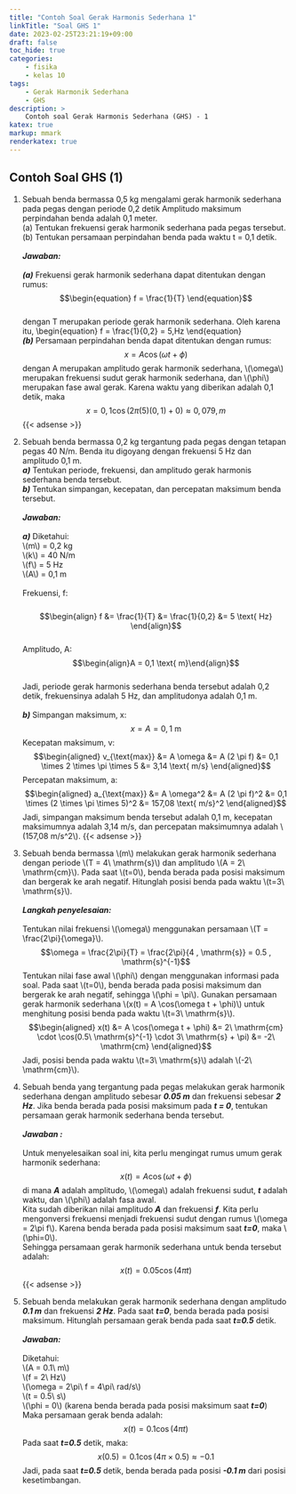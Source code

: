 ```yaml
---
title: "Contoh Soal Gerak Harmonis Sederhana 1"
linkTitle: "Soal GHS 1"
date: 2023-02-25T23:21:19+09:00
draft: false
toc_hide: true
categories:
    - fisika
    - kelas 10
tags:
    - Gerak Harmonik Sederhana
    - GHS
description: >
    Contoh soal Gerak Harmonis Sederhana (GHS) - 1
katex: true
markup: mmark
renderkatex: true
---
```

## Contoh Soal GHS (1)

1. Sebuah benda bermassa 0,5 kg mengalami gerak harmonik sederhana pada pegas dengan periode 0,2 detik Amplitudo maksimum perpindahan benda adalah 0,1 meter.
\
(a) Tentukan frekuensi gerak harmonik sederhana pada pegas tersebut.\
(b) Tentukan persamaan perpindahan benda pada waktu t = 0,1 detik.
\
\
***Jawaban:***
\
\
***(a)*** Frekuensi gerak harmonik sederhana dapat ditentukan dengan rumus:
$$\begin{equation}
f = \frac{1}{T}
\end{equation}$$
\
dengan T merupakan periode gerak harmonik sederhana. Oleh karena itu,
\begin{equation}
f = \frac{1}{0,2} = 5,Hz
\end{equation}
\
***(b)*** Persamaan perpindahan benda dapat ditentukan dengan rumus:
$$\begin{equation}
x = A\cos(\omega t + \phi)
\end{equation}$$
dengan A merupakan amplitudo gerak harmonik sederhana, \\(\omega\\) merupakan frekuensi sudut gerak harmonik sederhana, dan \\(\phi\\) merupakan fase awal gerak. Karena waktu yang diberikan adalah 0,1 detik, maka
$$\begin{equation}
x = 0,1\cos\left(2\pi(5)(0,1) + 0\right) \approx 0,079 , m
\end{equation}$$
{{< adsense >}}
2. Sebuah benda bermassa 0,2 kg tergantung pada pegas dengan tetapan pegas 40 N/m. Benda itu digoyang dengan frekuensi 5 Hz dan amplitudo 0,1 m.
\
***a)*** Tentukan periode, frekuensi, dan amplitudo gerak harmonis sederhana benda tersebut.\
***b)*** Tentukan simpangan, kecepatan, dan percepatan maksimum benda tersebut.
\
\
***Jawaban:***
\
\
***a)*** Diketahui:\
\\(m\\) = 0,2 kg\
\\(k\\) = 40 N/m\
\\(f\\) = 5 Hz\
\\(A\\) = 0,1 m\
\
Frekuensi, f:\
\
$$\begin{align}
f &= \frac{1}{T}
&= \frac{1}{0,2}
&= 5 \text{ Hz}
\end{align}$$
\
Amplitudo, A:
$$\begin{align}A = 0,1 \text{ m}\end{align}$$
\
Jadi, periode gerak harmonis sederhana benda tersebut adalah 0,2 detik, frekuensinya adalah 5 Hz, dan amplitudonya adalah 0,1 m.\
\
***b)*** Simpangan maksimum, x:
$$x = A = 0,1 \text{ m}$$
Kecepatan maksimum, v:
$$\begin{aligned}
v_{\text{max}} &= A \omega
&= A (2 \pi f)
&= 0,1 \times 2 \times \pi \times 5
&= 3,14 \text{ m/s}
\end{aligned}$$
Percepatan maksimum, a:
$$\begin{aligned}
a_{\text{max}} &= A \omega^2
&= A (2 \pi f)^2
&= 0,1 \times (2 \times \pi \times 5)^2
&= 157,08 \text{ m/s}^2
\end{aligned}$$
Jadi, simpangan maksimum benda tersebut adalah 0,1 m, kecepatan maksimumnya adalah 3,14 m/s, dan percepatan maksimumnya adalah \\(157,08 m/s^2\\).
{{< adsense >}}

3. Sebuah benda bermassa \\(m\\) melakukan gerak harmonik sederhana dengan periode \\(T = 4\ \mathrm{s}\\) dan amplitudo \\(A = 2\  \mathrm{cm}\\). Pada saat \\(t=0\\), benda berada pada posisi maksimum dan bergerak ke arah negatif. Hitunglah posisi benda pada waktu \\(t=3\ \mathrm{s}\\).\
\
***Langkah penyelesaian:***\
\
Tentukan nilai frekuensi \\(\omega\\) menggunakan persamaan \\(T = \frac{2\pi}{\omega}\\).
$$\omega = \frac{2\pi}{T} = \frac{2\pi}{4 , \mathrm{s}} = 0.5 , \mathrm{s}^{-1}$$
Tentukan nilai fase awal \\(\phi\\) dengan menggunakan informasi pada soal.
Pada saat \\(t=0\\), benda berada pada posisi maksimum dan bergerak ke arah negatif, sehingga \\(\phi = \pi\\).
Gunakan persamaan gerak harmonik sederhana \\(x(t) = A \cos(\omega t + \phi)\\) untuk menghitung posisi benda pada waktu \\(t=3\ \mathrm{s}\\).
$$\begin{aligned}
x(t) &= A \cos(\omega t + \phi)
&= 2\ \mathrm{cm} \cdot \cos(0.5\ \mathrm{s}^{-1} \cdot 3\ \mathrm{s} + \pi)
&= -2\ \mathrm{cm}
\end{aligned}$$
Jadi, posisi benda pada waktu \\(t=3\ \mathrm{s}\\) adalah \\(-2\ \mathrm{cm}\\).

4. Sebuah benda yang tergantung pada pegas melakukan gerak harmonik sederhana dengan amplitudo sebesar ***0.05 m*** dan frekuensi sebesar ***2 Hz***. Jika benda berada pada posisi maksimum pada ***t = 0***, tentukan persamaan gerak harmonik sederhana benda tersebut.\
\
***Jawaban :***\
\
Untuk menyelesaikan soal ini, kita perlu mengingat rumus umum gerak harmonik sederhana:
$$\begin{equation}
x(t) = A \cos(\omega t + \phi)
\end{equation}$$
di mana ***A*** adalah amplitudo, \\(\omega\\) adalah frekuensi sudut, ***t*** adalah waktu, dan \\(\phi\\) adalah fasa awal.
\
Kita sudah diberikan nilai amplitudo ***A*** dan frekuensi ***f***. Kita perlu mengonversi frekuensi menjadi frekuensi sudut dengan rumus \\(\omega = 2\pi f\\). Karena benda berada pada posisi maksimum saat ***t=0***, maka \\(\phi=0\\).
\
Sehingga persamaan gerak harmonik sederhana untuk benda tersebut adalah:
$$\begin{equation}
x(t) = 0.05 \cos(4\pi t)
\end{equation}$$
{{< adsense >}}
5. Sebuah benda melakukan gerak harmonik sederhana dengan amplitudo ***0.1 m*** dan frekuensi ***2 Hz***. Pada saat ***t=0***, benda berada pada posisi maksimum. Hitunglah persamaan gerak benda pada saat ***t=0.5*** detik.\
\
***Jawaban:***\
\
Diketahui:\
\\(A = 0.1\ m\\)\
\\(f = 2\ Hz\\)\
\\(\omega = 2\pi\ f = 4\pi\ rad/s\\)\
\\(t = 0.5\ s\\)\
\\(\phi = 0\\) (karena benda berada pada posisi maksimum saat ***t=0***)\
Maka persamaan gerak benda adalah:
$$ x(t) = 0.1 \cos (4\pi t) $$
Pada saat ***t=0.5*** detik, maka:
$$ x(0.5) = 0.1 \cos (4\pi \times 0.5) \approx -0.1 $$
Jadi, pada saat ***t=0.5*** detik, benda berada pada posisi ***-0.1 m*** dari posisi kesetimbangan.
